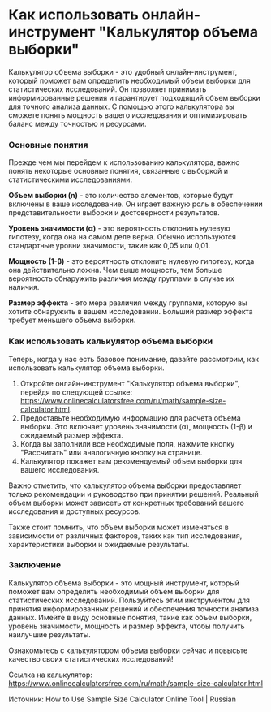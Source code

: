 Как использовать онлайн-инструмент "Калькулятор объема выборки"
===============================================================

Калькулятор объема выборки - это удобный онлайн-инструмент, который поможет вам определить необходимый объем выборки для статистических исследований. Он позволяет принимать информированные решения и гарантирует подходящий объем выборки для точного анализа данных. С помощью этого калькулятора вы сможете понять мощность вашего исследования и оптимизировать баланс между точностью и ресурсами.

### Основные понятия

Прежде чем мы перейдем к использованию калькулятора, важно понять некоторые основные понятия, связанные с выборкой и статистическими исследованиями.

**Объем выборки (n)** - это количество элементов, которые будут включены в ваше исследование. Он играет важную роль в обеспечении представительности выборки и достоверности результатов.

**Уровень значимости (α)** - это вероятность отклонить нулевую гипотезу, когда она на самом деле верна. Обычно используются стандартные уровни значимости, такие как 0,05 или 0,01.

**Мощность (1-β)** - это вероятность отклонить нулевую гипотезу, когда она действительно ложна. Чем выше мощность, тем больше вероятность обнаружить различия между группами в случае их наличия.

**Размер эффекта** - это мера различия между группами, которую вы хотите обнаружить в вашем исследовании. Больший размер эффекта требует меньшего объема выборки.

### Как использовать калькулятор объема выборки

Теперь, когда у нас есть базовое понимание, давайте рассмотрим, как использовать калькулятор объема выборки.

1. Откройте онлайн-инструмент "Калькулятор объема выборки", перейдя по следующей ссылке: <https://www.onlinecalculatorsfree.com/ru/math/sample-size-calculator.html>.
2. Предоставьте необходимую информацию для расчета объема выборки. Это включает уровень значимости (α), мощность (1-β) и ожидаемый размер эффекта.
3. Когда вы заполнили все необходимые поля, нажмите кнопку "Рассчитать" или аналогичную кнопку на странице.
4. Калькулятор покажет вам рекомендуемый объем выборки для вашего исследования.

Важно отметить, что калькулятор объема выборки предоставляет только рекомендации и руководство при принятии решений. Реальный объем выборки может зависеть от конкретных требований вашего исследования и доступных ресурсов.

Также стоит помнить, что объем выборки может изменяться в зависимости от различных факторов, таких как тип исследования, характеристики выборки и ожидаемые результаты.

### Заключение

Калькулятор объема выборки - это мощный инструмент, который поможет вам определить необходимый объем выборки для статистических исследований. Пользуйтесь этим инструментом для принятия информированных решений и обеспечения точности анализа данных. Имейте в виду основные понятия, такие как объем выборки, уровень значимости, мощность и размер эффекта, чтобы получить наилучшие результаты.

Ознакомьтесь с калькулятором объема выборки сейчас и повысьте качество своих статистических исследований!

Ссылка на калькулятор: <https://www.onlinecalculatorsfree.com/ru/math/sample-size-calculator.html>

Источник: How to Use Sample Size Calculator Online Tool | Russian